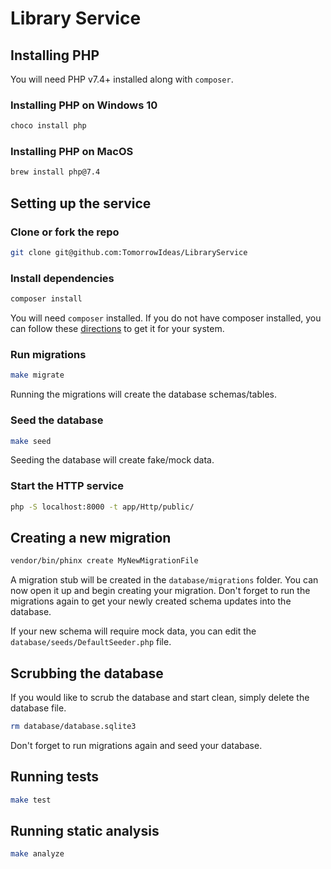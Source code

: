 # Library Service

## Installing PHP

You will need PHP v7.4+ installed along with `composer`.

### Installing PHP on Windows 10

```bash
choco install php
```

### Installing PHP on MacOS
```bash
brew install php@7.4
```

## Setting up the service

### Clone or fork the repo
```bash
git clone git@github.com:TomorrowIdeas/LibraryService
```

### Install dependencies

```bash
composer install
```

You will need `composer` installed. If you do not have composer installed, you can follow these [directions](https://getcomposer.org/doc/00-intro.md#installation-linux-unix-macos) to get it for your system.

### Run migrations

```bash
make migrate
```

Running the migrations will create the database schemas/tables.

### Seed the database

```bash
make seed
```

Seeding the database will create fake/mock data.

### Start the HTTP service

```bash
php -S localhost:8000 -t app/Http/public/
```

## Creating a new migration
```bash
vendor/bin/phinx create MyNewMigrationFile
```

A migration stub will be created in the `database/migrations` folder. You can now open it up and begin creating your migration. Don't forget to run the migrations again to get your newly created schema updates into the database.

If your new schema will require mock data, you can edit the `database/seeds/DefaultSeeder.php` file.

## Scrubbing the database

If you would like to scrub the database and start clean, simply delete the database file.

```bash
rm database/database.sqlite3
```

Don't forget to run migrations again and seed your database.

## Running tests
```bash
make test
```

## Running static analysis
```bash
make analyze
```